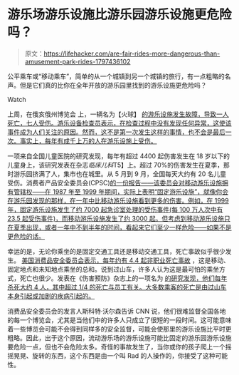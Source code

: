 # 游乐场游乐设施比游乐园游乐设施更危险吗？

> 原文：<https://lifehacker.com/are-fair-rides-more-dangerous-than-amusement-park-rides-1797436102>

公平乘车或“移动乘车”，简单的从一个城镇到另一个城镇的旅行，有一点粗略的名声。但是它们真的比你在全年开放的游乐园里找到的游乐设施更危险吗？

Watch

上周，在俄亥俄州博览会 上，一辆名为【火球】 [的游乐设施发生故障，导致一人死亡，七人受伤。游乐设备检查员表示，在检查过程中没有发现任何异常，这使该事件成为人们关注的原因。然而，这不是第一次发生这样的事情，也不会是最后一次。事实上，每年有成千上万的人在游乐设施上受伤。](https://www.theguardian.com/us-news/2017/jul/27/ohio-amusement-park-ride-malfunction-death)

一项来自全国儿童医院的研究发现，每年有超过 4400 起伤害发生在 18 岁以下的儿童身上，该研究发表在杂志*临床儿科*T5】上。超过 70%的伤害发生在夏季，那时游乐园挤满了人，集市也在城里。从 5 月到 9 月，全国每天大约有 20 名儿童受伤。消费者产品安全委员会(CPSC)[的一份报告——该委员会对移动游乐设施拥有管辖权——在 1987 年至 1999 年期间，实际上表明“固定游乐设施”，就像你会在游乐园发现的那样，在一年中比移动游乐设施看到更多的伤害。例如，在 1999 年，固定游乐设施发生了约 7000 起急诊室处理的受伤事件(每 100 万人次中有 23.5 起受伤事件)，而移动游乐设施发生了约 3000 起。但考虑到移动游乐设施只在夏季出现，或者一年中不到半年的时间，看起来它们至少一样危险——如果不是更危险的话。](https://www.cpsc.gov/s3fs-public/pdfs/amrd2000.pdf)

幸运的是，无论你乘坐的是固定交通工具还是移动交通工具，死亡事故似乎很少发生。 [美国消费品安全委员会表示，每年约有 4.4 起非职业死亡事故](https://www.cpsc.gov/s3fs-public/pdfs/amus2005.pdf) ，这是移动、固定地点和未知地点乘坐的总和。说到过山车，许多人认为这是最可怕的乘坐方式，死亡也很少。发表在《伤害预防》杂志上的一项名为 [的研究发现，他们每年杀死大约 4 人，其中超过 1/4 的死亡与员工有关。大多数乘客的死亡是由过山车本身引起或加剧的疾病引起的。](https://www.ncbi.nlm.nih.gov/pmc/articles/PMC1730261/)

消费品安全委员会的发言人斯科特·沃尔森告诉 CNN 说，他们很难监督全国各地的每一个博览会，尤其是当他们中的许多人只成立了很短的一段时间。这可能意味着一些博览会可能不会得到同样多的安全监督，可能会使那里的游乐设施比平时更粗略。因此，出于这个原因，流动游乐场的游乐设施可能比固定的游乐园游乐设施要危险一点，但也不会危险太多。奇怪的事故发生了，当你或你的孩子爬上一个摇摇晃晃、旋转的东西，这个东西是由一个叫 Rad 的人操作的，你接受了这种可能性。